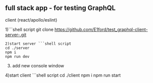 ## full stack app - for testing GraphQL

client (react/apollo/eslint)

1)```shell script
git clone https://github.com/E1ford/test_graphql-client-server-.git
```
2)start server ```shell script
cd ./server
npm i 
npm run dev
```
3) add new console window

4)start client ```shell script
cd ./client
npm i 
npm run start
```